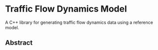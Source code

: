 # Traffic Flow Dynamics Model
A C++ library for generating traffic flow dynamics data using a reference model.
## Abstract
